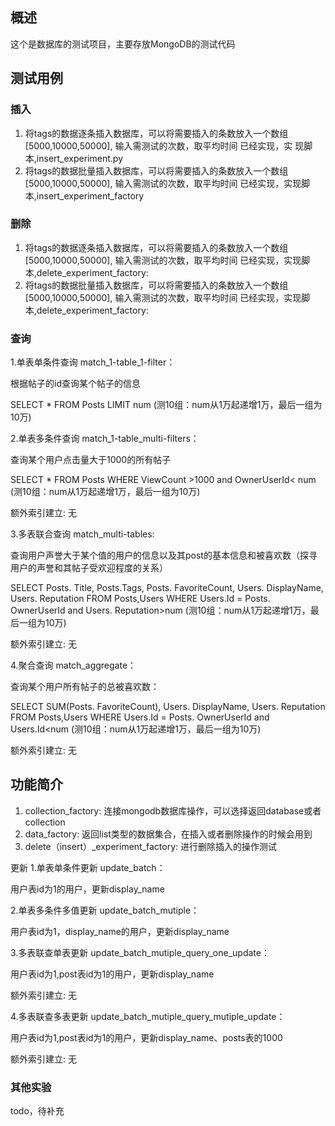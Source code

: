 ## 概述
这个是数据库的测试项目，主要存放MongoDB的测试代码

## 测试用例
### 插入
1. 将tags的数据逐条插入数据库，可以将需要插入的条数放入一个数组[5000,10000,50000],
    输入需测试的次数，取平均时间
    已经实现，实  现脚本,insert_experiment.py
2. 将tags的数据批量插入数据库，可以将需要插入的条数放入一个数组[5000,10000,50000],
    输入需测试的次数，取平均时间
    已经实现，实现脚本,insert_experiment_factory
### 删除
1.  将tags的数据逐条插入数据库，可以将需要插入的条数放入一个数组[5000,10000,50000],
    输入需测试的次数，取平均时间
    已经实现，实现脚本,delete_experiment_factory:
2. 将tags的数据批量插入数据库，可以将需要插入的条数放入一个数组[5000,10000,50000],
    输入需测试的次数，取平均时间
    已经实现，实现脚本,delete_experiment_factory:

### 查询

1.单表单条件查询 match_1-table_1-filter：

根据帖子的id查询某个帖子的信息

SELECT * FROM Posts LIMIT num (测10组：num从1万起递增1万，最后一组为10万)


2.单表多条件查询 match_1-table_multi-filters：

查询某个用户点击量大于1000的所有帖子

SELECT * FROM Posts WHERE ViewCount >1000 and OwnerUserId< num (测10组：num从1万起递增1万，最后一组为10万) 

额外索引建立: 无


3.多表联合查询 match_multi-tables:

查询用户声誉大于某个值的用户的信息以及其post的基本信息和被喜欢数（探寻用户的声誉和其帖子受欢迎程度的关系）

SELECT Posts. Title, Posts.Tags, Posts. FavoriteCount, Users. DisplayName, Users. Reputation  FROM Posts,Users WHERE Users.Id = Posts. OwnerUserId and Users. Reputation>num (测10组：num从1万起递增1万，最后一组为10万)

额外索引建立: 无


4.聚合查询 match_aggregate：

查询某个用户所有帖子的总被喜欢数：

SELECT SUM(Posts. FavoriteCount), Users. DisplayName, Users. Reputation  FROM Posts,Users WHERE Users.Id = Posts. OwnerUserId and Users.Id<num (测10组：num从1万起递增1万，最后一组为10万)

额外索引建立: 无

## 功能简介
1. collection_factory:
   连接mongodb数据库操作，可以选择返回database或者collection
2. data_factory:
   返回list类型的数据集合，在插入或者删除操作的时候会用到
3. delete（insert）_experiment_factory:
   进行删除插入的操作测试
   
更新
1.单表单条件更新 update_batch：

用户表id为1的用户，更新display_name

2.单表多条件多值更新 update_batch_mutiple：

用户表id为1，display_name的用户，更新display_name

3.多表联查单表更新 update_batch_mutiple_query_one_update：

用户表id为1,post表id为1的用户，更新display_name

额外索引建立: 无

4.多表联查多表更新 update_batch_mutiple_query_mutiple_update：

用户表id为1,post表id为1的用户，更新display_name、posts表的1000

额外索引建立: 无   
   
### 其他实验
todo，待补充
